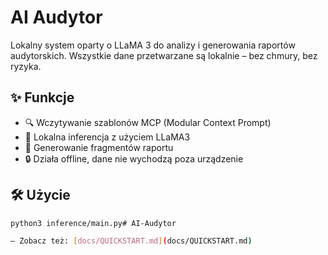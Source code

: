 # AI Audytor

Lokalny system oparty o LLaMA 3 do analizy i generowania raportów audytorskich. Wszystkie dane przetwarzane są lokalnie – bez chmury, bez ryzyka.

## ✨ Funkcje

- 🔍 Wczytywanie szablonów MCP (Modular Context Prompt)
- 🧠 Lokalna inferencja z użyciem LLaMA3
- 🧾 Generowanie fragmentów raportu
- 🔒 Działa offline, dane nie wychodzą poza urządzenie

## 🛠️ Użycie

```bash
python3 inference/main.py# AI-Audytor

— Zobacz też: [docs/QUICKSTART.md](docs/QUICKSTART.md)
